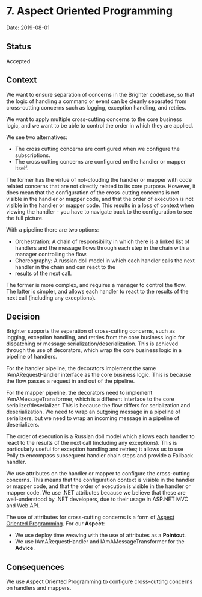 # 7. Aspect Oriented Programming

Date: 2019-08-01

## Status

Accepted

## Context

We want to ensure separation of concerns in the Brighter codebase, so that the logic of handling a command or event can 
be cleanly separated from cross-cutting concerns such as logging, exception handling, and retries.

We want to apply multiple cross-cutting concerns to the core business logic, and we want to be able to control the order 
in which they are applied.

We see two alternatives:

* The cross cutting concerns are configured when we configure the subscriptions.
* The cross cutting concerns are configured on the handler or mapper itself.

The former has the virtue of not-clouding the handler or mapper with code related concerns that are not directly related 
to its core purpose. However, it does mean that the configuration of the cross-cutting concerns is not visible in the 
handler or mapper code, and that the order of execution is not visible in the handler or mapper code. This results
in a loss of context when viewing the handler - you have to navigate back to the configuration to see the full picture.

With a pipeline there are two options:

* Orchestration: A chain of responsibility in which there is a linked list of handlers and the message flows through each step in the 
  chain with a manager controlling the flow.
* Choreography: A russian doll model in which each handler calls the next handler in the chain and can react to the 
* results of the next call.

The former is more complex, and requires a manager to control the flow. The latter is simpler, and allows each handler
to react to the results of the next call (including any exceptions).

## Decision

Brighter supports the separation of cross-cutting concerns, such as logging, exception handling, and retries from the
core business logic for dispatching or message serialization/deserialization. This is achieved through the use of
decorators, which wrap the core business logic in a pipeline of handlers.

For the handler pipeline, the decorators implement the same IAmARequestHandler interface as the core business logic. This
is because the flow passes a request in and out of the pipeline.

For the mapper pipeline, the decorators need to implement IAmAMessageTransformer, which is a different interface to the
core serializer/deserializer. This is because the flow differs for serialization and deserialization. We need to wrap
an outgoing message in a pipeline of serializers, but we need to wrap an incoming message in a pipeline of deserializers.

The order of execution is a Russian doll model which allows each handler to react to the results of the next call 
(including any exceptions). This is particularly useful for exception handling and retries; it allows us to use
Polly to encompass subsequent handler chain steps and provide a Fallback handler.

We use attributes on the handler or mapper to configure the cross-cutting concerns. This means that the configuration
context is visible in the handler or mapper code, and that the order of execution is visible in the handler or mapper code. 
We use .NET attributes because we believe that these are well-understood by .NET developers, due to their usage in 
ASP.NET MVC and Web API.

The use of attributes for cross-cutting concerns is a form of [Aspect Oriented Programming](https://en.wikipedia.org/wiki/Aspect-oriented_programming). 
For our <strong>Aspect</strong>: 
* We use deploy time weaving with the use of attributes as a <strong>Pointcut</strong>.
* We use IAmARequestHandler and IAmAMessageTransformer for the <strong>Advice</strong>.

## Consequences

We use Aspect Oriented Programming to configure cross-cutting concerns on handlers and mappers.